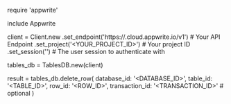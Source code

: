 require 'appwrite'

include Appwrite

client = Client.new
    .set_endpoint('https://<REGION>.cloud.appwrite.io/v1') # Your API Endpoint
    .set_project('<YOUR_PROJECT_ID>') # Your project ID
    .set_session('') # The user session to authenticate with

tables_db = TablesDB.new(client)

result = tables_db.delete_row(
    database_id: '<DATABASE_ID>',
    table_id: '<TABLE_ID>',
    row_id: '<ROW_ID>',
    transaction_id: '<TRANSACTION_ID>' # optional
)
